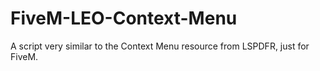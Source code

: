 # FiveM-LEO-Context-Menu
A script very similar to the Context Menu resource from LSPDFR, just for FiveM.
